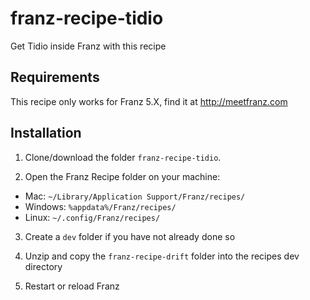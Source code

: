 # franz-recipe-tidio
Get Tidio inside Franz with this recipe

## Requirements
This recipe only works for Franz 5.X, find it at http://meetfranz.com

## Installation

1. Clone/download the folder `franz-recipe-tidio`.

2. Open the Franz Recipe folder on your machine:
  * Mac: `~/Library/Application Support/Franz/recipes/`
  * Windows: `%appdata%/Franz/recipes/`
  * Linux: `~/.config/Franz/recipes/`

3. Create a `dev` folder if you have not already done so

3. Unzip and copy the `franz-recipe-drift` folder into the recipes dev directory

4. Restart or reload Franz
